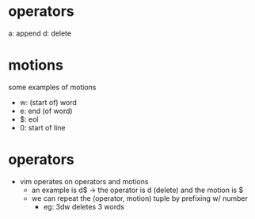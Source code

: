 # operators
a: append
d: delete 

# motions
some examples of motions
- w: (start of) word 
- e: end (of word) 
- $: eol
- 0: start of line

# operators 

- vim operates on operators and motions
	- an example is d$ -> the operator is d (delete) and the motion is $
	- we can repeat the (operator, motion) tuple by prefixing w/ number
		- eg: 3dw deletes 3 words 